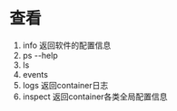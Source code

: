# 查看

1. info     返回软件的配置信息
2. ps --help
3. ls
4. events   
5. logs     返回container日志
6. inspect  返回container各类全局配置信息
